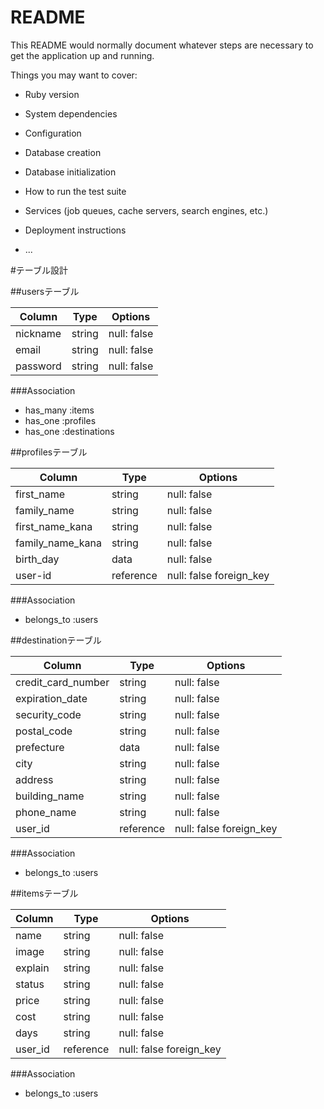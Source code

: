 # README

This README would normally document whatever steps are necessary to get the
application up and running.

Things you may want to cover:

* Ruby version

* System dependencies

* Configuration

* Database creation

* Database initialization

* How to run the test suite

* Services (job queues, cache servers, search engines, etc.)

* Deployment instructions

* ...


#テーブル設計


##usersテーブル

| Column    | Type     | Options      |
| --------- | -------- | ------------ |
| nickname  | string   | null: false  |
| email     | string   | null: false  |
| password  | string   | null: false  |

###Association
- has_many :items
- has_one :profiles
- has_one :destinations




##profilesテーブル

| Column           | Type      | Options                 |
| ---------------- | --------- | ----------------------- |
| first_name       | string    | null: false             |
| family_name      | string    | null: false             |
| first_name_kana  | string    | null: false             |
| family_name_kana | string    | null: false             |
| birth_day        | data      | null: false             |
| user-id          | reference | null: false foreign_key |

###Association
- belongs_to :users




##destinationテーブル

| Column              | Type      | Options                 |
| ------------------- | --------- | ----------------------- |
| credit_card_number  | string    | null: false             |
| expiration_date     | string    | null: false             |
| security_code       | string    | null: false             |
| postal_code         | string    | null: false             |
| prefecture          | data      | null: false             |
| city                | string    | null: false             |
| address             | string    | null: false             |
| building_name       | string    | null: false             |
| phone_name          | string    | null: false             |
| user_id             | reference | null: false foreign_key |

###Association
- belongs_to :users




##itemsテーブル

| Column  | Type      | Options                 |
| --------| --------  | ------------------------|
| name    | string    | null: false             |
| image   | string    | null: false             |
| explain | string    | null: false             |
| status  | string    | null: false             |
| price   | string    | null: false             |
| cost    | string    | null: false             |
| days    | string    | null: false             |
| user_id | reference | null: false foreign_key |

###Association
- belongs_to :users
